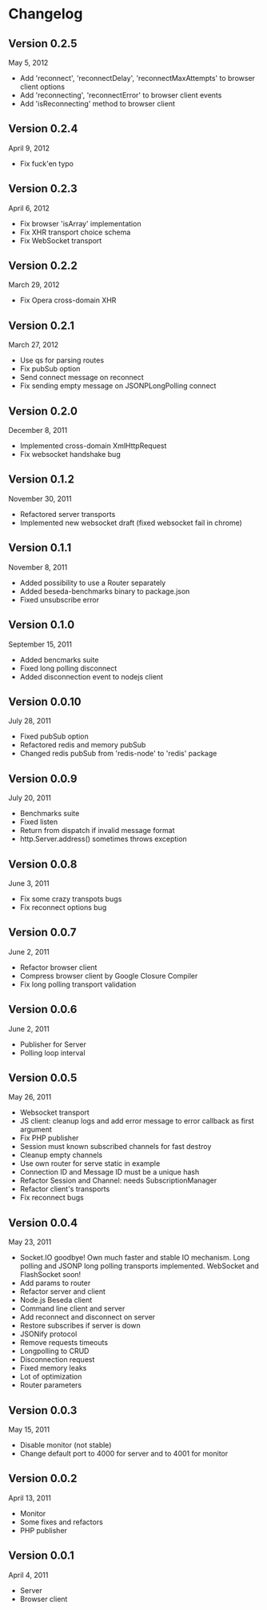 Changelog
======

Version 0.2.5
---
May 5, 2012

* Add 'reconnect', 'reconnectDelay', 'reconnectMaxAttempts' to browser client options
* Add 'reconnecting', 'reconnectError' to browser client events
* Add 'isReconnecting' method to browser client

Version 0.2.4
---
April 9, 2012

* Fix fuck'en typo


Version 0.2.3
---
April 6, 2012

* Fix browser 'isArray' implementation
* Fix XHR transport choice schema
* Fix WebSocket transport


Version 0.2.2
---
March 29, 2012

* Fix Opera cross-domain XHR


Version 0.2.1
---
March 27, 2012

* Use qs for parsing routes
* Fix pubSub option
* Send connect message on reconnect
* Fix sending empty message on JSONPLongPolling connect


Version 0.2.0
---
December 8, 2011

* Implemented cross-domain XmlHttpRequest 
* Fix websocket handshake bug

Version 0.1.2
---
November 30, 2011

* Refactored server transports
* Implemented new websocket draft (fixed websocket fail in chrome)


Version 0.1.1
---
November 8, 2011

* Added possibility to use a Router separately
* Added beseda-benchmarks binary to package.json
* Fixed unsubscribe error


Version 0.1.0
---
September 15, 2011

* Added bencmarks suite
* Fixed long polling disconnect
* Added disconnection event to nodejs client


Version 0.0.10
---
July 28, 2011

* Fixed pubSub option
* Refactored redis and memory pubSub
* Changed redis pubSub from 'redis-node' to 'redis' package 


Version 0.0.9
---
July 20, 2011

* Benchmarks suite
* Fixed listen
* Return from dispatch if invalid message format
* http.Server.address() sometimes throws exception


Version 0.0.8
---
June 3, 2011

* Fix some crazy transpots bugs
* Fix reconnect options bug


Version 0.0.7
---
June 2, 2011

* Refactor browser client
* Compress browser client by Google Closure Compiler
* Fix long polling transport validation


Version 0.0.6
---
June 2, 2011

* Publisher for Server
* Polling loop interval


Version 0.0.5
---
May 26, 2011

* Websocket transport
* JS client: cleanup logs and add error message to error callback as first argument
* Fix PHP publisher
* Session must known subscribed channels for fast destroy
* Cleanup empty channels
* Use own router for serve static in example
* Connection ID and Message ID must be a unique hash
* Refactor Session and Channel: needs SubscriptionManager
* Refactor client's transports
* Fix reconnect bugs


Version 0.0.4
---
May 23, 2011

* Socket.IO goodbye! Own much faster and stable IO mechanism.
  Long polling and JSONP long polling transports implemented. WebSocket and FlashSocket soon!
* Add params to router
* Refactor server and client
* Node.js Beseda client
* Command line client and server
* Add reconnect and disconnect on server
* Restore subscribes if server is down
* JSONify protocol
* Remove requests timeouts
* Longpolling to CRUD
* Disconnection request
* Fixed memory leaks
* Lot of optimization
* Router parameters


Version 0.0.3
---
May 15, 2011

* Disable monitor (not stable)
* Change default port to 4000 for server and to 4001 for monitor


Version 0.0.2
---
April 13, 2011

* Monitor
* Some fixes and refactors
* PHP publisher


Version 0.0.1
---
April 4, 2011

* Server
* Browser client
